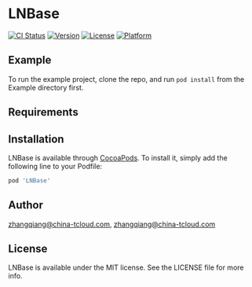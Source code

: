 # LNBase

[![CI Status](https://img.shields.io/travis/zhangqiang@china-tcloud.com/LNBase.svg?style=flat)](https://travis-ci.org/zhangqiang@china-tcloud.com/LNBase)
[![Version](https://img.shields.io/cocoapods/v/LNBase.svg?style=flat)](https://cocoapods.org/pods/LNBase)
[![License](https://img.shields.io/cocoapods/l/LNBase.svg?style=flat)](https://cocoapods.org/pods/LNBase)
[![Platform](https://img.shields.io/cocoapods/p/LNBase.svg?style=flat)](https://cocoapods.org/pods/LNBase)

## Example

To run the example project, clone the repo, and run `pod install` from the Example directory first.

## Requirements

## Installation

LNBase is available through [CocoaPods](https://cocoapods.org). To install
it, simply add the following line to your Podfile:

```ruby
pod 'LNBase'
```

## Author

zhangqiang@china-tcloud.com, zhangqiang@china-tcloud.com

## License

LNBase is available under the MIT license. See the LICENSE file for more info.
